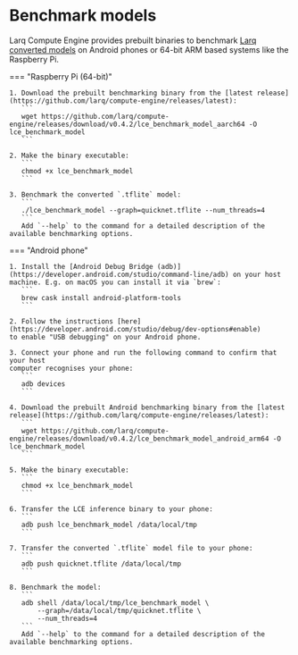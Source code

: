 # Benchmark models

Larq Compute Engine provides prebuilt binaries to benchmark [Larq converted models](/compute-engine/api/converter/) on Android phones or 64-bit ARM based systems like the Raspberry Pi.

=== "Raspberry Pi (64-bit)"

    1. Download the prebuilt benchmarking binary from the [latest release](https://github.com/larq/compute-engine/releases/latest):
       ```
       wget https://github.com/larq/compute-engine/releases/download/v0.4.2/lce_benchmark_model_aarch64 -O lce_benchmark_model
       ```

    2. Make the binary executable:
       ```
       chmod +x lce_benchmark_model
       ```

    3. Benchmark the converted `.tflite` model:
       ```
       ./lce_benchmark_model --graph=quicknet.tflite --num_threads=4
       ```
       Add `--help` to the command for a detailed description of the available benchmarking options.

=== "Android phone"

    1. Install the [Android Debug Bridge (adb)](https://developer.android.com/studio/command-line/adb) on your host machine. E.g. on macOS you can install it via `brew`:
       ```
       brew cask install android-platform-tools
       ```

    2. Follow the instructions [here](https://developer.android.com/studio/debug/dev-options#enable)
    to enable "USB debugging" on your Android phone.

    3. Connect your phone and run the following command to confirm that your host
    computer recognises your phone:
       ```
       adb devices
       ```

    4. Download the prebuilt Android benchmarking binary from the [latest release](https://github.com/larq/compute-engine/releases/latest):
       ```
       wget https://github.com/larq/compute-engine/releases/download/v0.4.2/lce_benchmark_model_android_arm64 -O lce_benchmark_model
       ```

    5. Make the binary executable:
       ```
       chmod +x lce_benchmark_model
       ```

    6. Transfer the LCE inference binary to your phone:
       ```
       adb push lce_benchmark_model /data/local/tmp
       ```

    7. Transfer the converted `.tflite` model file to your phone:
       ```
       adb push quicknet.tflite /data/local/tmp
       ```

    8. Benchmark the model:
       ```
       adb shell /data/local/tmp/lce_benchmark_model \
           --graph=/data/local/tmp/quicknet.tflite \
           --num_threads=4
       ```
       Add `--help` to the command for a detailed description of the available benchmarking options.
